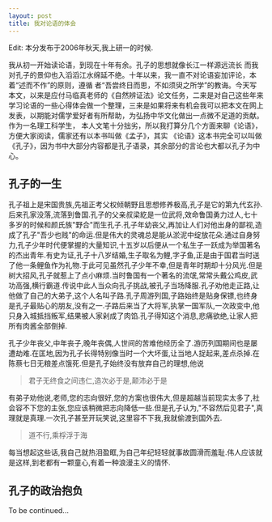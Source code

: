 ```yaml
---
layout: post
title: 我对论语的体会
---
```


Edit: 本分发布于2006年秋天,我上研一的时候.

我从初一开始读论语，到现在十年有余。孔子的思想就像长江一样源远流长 而我对孔子的景仰也入滔滔江水绵延不绝。十年以来，我一直不对论语妄加评论，本着“述而不作”的原则，遵循 者“吾尝终日而思，不如须臾之所学”的教诲。今天写本文，以来是应付马临真老师的《自然辨证法》论文任务，二来是对自己这些年来学习论语的一些心得体会做一个整理，三来是如果将来有机会我可以把本文在网上发表，以期能对儒学爱好者有所帮助，为弘扬中华文化做出一点微不足道的贡献。作为一名理工科学生， 本人文笔十分拙劣，所以我打算分几个方面来聊《论语》，方便大家阅读，儒家还有以本书叫做《孟子》，其实 《论语》这本书完全可以叫做《孔子》，因为书中大部分内容都是孔子语录，其余部分的言论也大都以孔子为中心。

## 孔子的一生
孔子祖上是宋国贵族,先祖正考父权倾朝野且思想修养极高,孔子是它的第九代玄孙.后来孔家没落,流落到鲁国.孔子的父亲叔梁紇是一位武将,效命鲁国勇力过人,七十多岁的时候和颜氏族"野合"而生孔子.孔子年幼丧父,再加让人们对他出身的鄙视,造成了孔子"吾少也贱"的命运.但是伟大的灵魂总是能从淤泥中绽放花朵.通过自身努力,孔子少年时代便掌握的大量知识,十五岁以后便从一个私生子一跃成为举国著名的杰出青年.有史为证,孔子十八岁结婚,生子取名为鲤,字子鱼,正是由于国君当时送了他一条鲤鱼作为礼物.于此可见虽然孔子少年不幸,但是青年时期却十分风光.但是树大招风,孔子就惹上了点小麻烦.当时鲁国有一个著名的流氓,常常头戴公鸡皮,武功高强,横行霸道.传说中此人当众向孔子挑战,被孔子当场降服.孔子劝他走正路,让他做了自己的大弟子,这个人名叫子路.孔子周游列国,子路始终是贴身保镖,也终身是孔子最贴心的朋友,没有之一.子路后来当了大将军,执掌一国军队,一次政变中,他只身入城抵挡叛军,结果被人家剁成了肉馅.孔子得知这个消息,悲痛欲绝,让家人把所有肉酱全部倒掉.

孔子少年丧父,中年丧子,晚年丧偶,人世间的苦难他经历全了.游历列国期间也是屡遭劫难.在匡地,因为孔子长得特别像当时一个大坏蛋,让当地人捉起来,差点杀掉.在陈蔡七日无粮差点饿死.但是孔子始终没有放弃自己的理想,他说

> 君子无终食之间违仁,造次必于是,颠沛必于是

有弟子劝他说,老师,您的志向很好,您的方案也很伟大,但是超越当前现实太多了,社会容不下您的主张,您应该稍微把志向降低一些.但是孔子认为,"不容然后见君子",真理就是真理.一次孔子甚至开玩笑说,这里容不下我,我就偷渡到国外去.

> 道不行,乘桴浮于海

每当想起这些话,我自己就热泪盈眶,为自己年纪轻轻就事故圆滑而羞耻.伟人应该就是这样,到老都有一颗童心,有着一种浪漫主义的情怀.

## 孔子的政治抱负


To be continued...